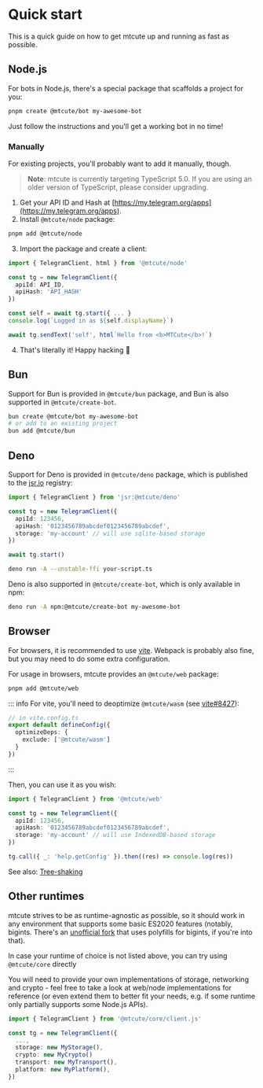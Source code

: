 # Quick start

This is a quick guide on how to get mtcute up and running as fast as possible.

## Node.js

For bots in Node.js, there's a special package that scaffolds a project for you:

```bash
pnpm create @mtcute/bot my-awesome-bot
```

Just follow the instructions and you'll get a working bot in no time!

### Manually

For existing projects, you'll probably want to add it manually, though.

> **Note**: mtcute is currently targeting TypeScript 5.0. 
> If you are using an older version of TypeScript, please consider upgrading.

1. Get your API ID and Hash at
   [https://my.telegram.org/apps](https://my.telegram.org/apps).
2. Install `@mtcute/node` package:

```bash
pnpm add @mtcute/node
```

3. Import the package and create a client:

```ts
import { TelegramClient, html } from '@mtcute/node'

const tg = new TelegramClient({
  apiId: API_ID,
  apiHash: 'API_HASH'
})

const self = await tg.start({ ... }
console.log(`Logged in as ${self.displayName}`)

await tg.sendText('self', html`Hello from <b>MTCute</b>!`)
```
4. That's literally it! Happy hacking 🚀

## Bun

Support for Bun is provided in `@mtcute/bun` package, and
Bun is also supported in `@mtcute/create-bot`.

```bash
bun create @mtcute/bot my-awesome-bot
# or add to an existing project
bun add @mtcute/bun
```

## Deno

Support for Deno is provided in `@mtcute/deno` package, which is published
to the [jsr.io](https://jsr.io) registry:

```ts
import { TelegramClient } from 'jsr:@mtcute/deno'

const tg = new TelegramClient({
  apiId: 123456,
  apiHash: '0123456789abcdef0123456789abcdef',
  storage: 'my-account' // will use sqlite-based storage
})

await tg.start()
```

```bash
deno run -A --unstable-ffi your-script.ts
```

Deno is also supported in `@mtcute/create-bot`, which is only available in npm:

```bash
deno run -A npm:@mtcute/create-bot my-awesome-bot
```

## Browser

For browsers, it is recommended to use [vite](https://vitejs.dev). 
Webpack is probably also fine, but you may need to do some extra configuration.

For usage in browsers, mtcute provides an `@mtcute/web` package:

```bash
pnpm add @mtcute/web
```

::: info
For vite, you'll need to deoptimize `@mtcute/wasm` (see [vite#8427](https://github.com/vitejs/vite/issues/8427)):
```ts
// in vite.config.ts
export default defineConfig({
  optimizeDeps: {
    exclude: ['@mtcute/wasm']
  }
})
```
:::

Then, you can use it as you wish:

```ts
import { TelegramClient } from '@mtcute/web'

const tg = new TelegramClient({
  apiId: 123456,
  apiHash: '0123456789abcdef0123456789abcdef',
  storage: 'my-account' // will use IndexedDB-based storage
})

tg.call({ _: 'help.getConfig' }).then((res) => console.log(res))
```

See also: [Tree-shaking](/guide/advanced/treeshaking.md)

## Other runtimes

mtcute strives to be as runtime-agnostic as possible, so it should work in any environment that supports some basic ES2020 features (notably, bigints. There's an [unofficial fork](https://github.com/cyan-2048/mtcute) that uses polyfills for bigints, if you're into that).

In case your runtime of choice is not listed above, you can try using `@mtcute/core` directly

You will need to provide your own implementations of storage, networking and crypto - feel free to take a look at web/node implementations for reference (or even extend them to better fit your needs, e.g. if some runtime only partially supports some Node.js APIs).

```ts
import { TelegramClient } from '@mtcute/core/client.js'

const tg = new TelegramClient({
  ...,
  storage: new MyStorage(),
  crypto: new MyCrypto()
  transport: new MyTransport(),
  platform: new MyPlatform(),
})
```
